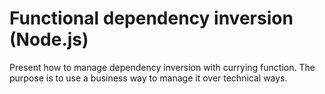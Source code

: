 # Functional dependency inversion (Node.js)

Present how to manage dependency inversion with currying function. The purpose is to use a business way to manage it over technical ways.

